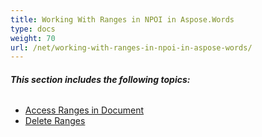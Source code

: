 ```yaml
---
title: Working With Ranges in NPOI in Aspose.Words
type: docs
weight: 70
url: /net/working-with-ranges-in-npoi-in-aspose-words/
---
```


###### **This section includes the following topics:** 
- [Access Ranges in Document](https://docs.aspose.com/words/net/access-ranges-in-document/)
- [Delete Ranges](https://docs.aspose.com/words/net/delete-ranges/)
